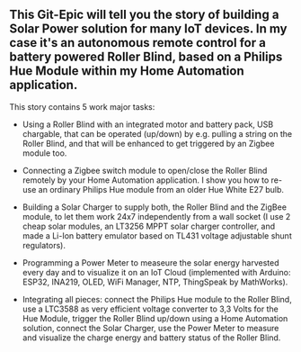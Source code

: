 ## This Git-Epic will tell you the story of building a Solar Power solution for many IoT devices. In my case it's an autonomous remote control for a battery powered Roller Blind, based on a Philips Hue Module within my Home Automation application.

This story contains 5 work major tasks:

- Using a Roller Blind with an integrated motor and battery pack, USB chargable, that can be operated (up/down) by e.g. pulling a string on the Roller Blind, and that will be enhanced to get triggered by an Zigbee module too.

- Connecting a Zigbee switch module to open/close the Roller Blind remotely by your Home Automation application. I show you how to re-use an ordinary Philips Hue module from an older Hue White E27 bulb.

- Building a Solar Charger to supply both, the Roller Blind and the ZigBee module, to let them work 24x7 independently from a wall socket (I use 2 cheap solar modules, an LT3256 MPPT solar charger controller, and made a Li-Ion battery emulator based on TL431 voltage adjustable shunt regulators).

- Programming a Power Meter to measeure the solar energy harvested every day and to visualize it on an IoT Cloud (implemented with Arduino: ESP32, INA219, OLED, WiFi Manager, NTP, ThingSpeak by MathWorks).

- Integrating all pieces: connect the Philips Hue module to the Roller Blind, use a LTC3588 as very efficient voltage converter to 3,3 Volts for the Hue Module, trigger the Roller Blind up/down using a Home Automation solution, connect the Solar Charger, use the Power Meter to measure and visualize the charge energy and battery status of the Roller Blind.

